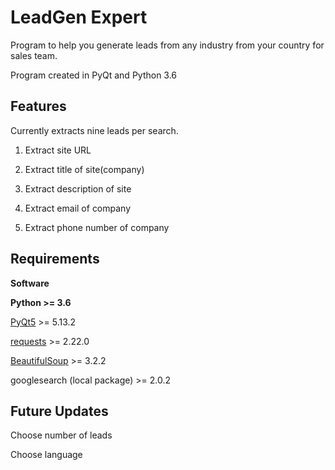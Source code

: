 # LeadGen Expert

Program to help you generate leads from any industry from your country for sales team.

Program created in PyQt and Python 3.6

## Features

Currently extracts nine leads per search.

1. Extract site URL

2. Extract title of site(company)

3. Extract description of site

4. Extract email of company

5. Extract phone number of company

## Requirements

**Software**

**Python >= 3.6**

[PyQt5](https://pypi.org/project/PyQt5/) >= 5.13.2

[requests](https://pypi.org/project/requests/) >= 2.22.0

[BeautifulSoup](https://pypi.org/project/BeautifulSoup/) >= 3.2.2

googlesearch (local package) >= 2.0.2

## Future Updates

Choose number of leads

Choose language

